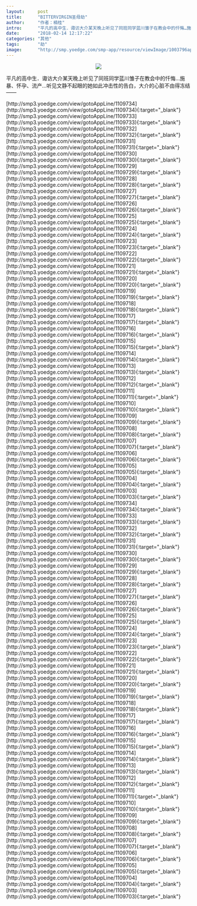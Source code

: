 ```yaml
---
layout:     post
title:      "BITTERVIRGIN圣母劫"
author:     "作者：楠桂"
intro:      "平凡的高中生．诹访大介某天晚上听见了同班同学蓝川雏子在教会中的忏悔…施暴、怀孕、流产…听见文静不起眼的她如此冲击性的告白，大介的心脏不由得冻结——"
date:       "2018-02-14 12:17:22"
categories: "其他"
tags:       "劫"
image:      "http://smp.yoedge.com/smp-app/resource/viewImage/1003796appline.png"
---
```

<div style="text-align: center">
<p><img src="http://smp.yoedge.com/smp-app/resource/viewImage/1003796appline.png"/></p>
</div>
<p class="post-meta">
<span>平凡的高中生．诹访大介某天晚上听见了同班同学蓝川雏子在教会中的忏悔…施暴、怀孕、流产…听见文静不起眼的她如此冲击性的告白，大介的心脏不由得冻结——</span>
</p>
[http://smp3.yoedge.com/view/gotoAppLine/1109734](http://smp3.yoedge.com/view/gotoAppLine/1109734){:target="_blank"}
[http://smp3.yoedge.com/view/gotoAppLine/1109733](http://smp3.yoedge.com/view/gotoAppLine/1109733){:target="_blank"}
[http://smp3.yoedge.com/view/gotoAppLine/1109732](http://smp3.yoedge.com/view/gotoAppLine/1109732){:target="_blank"}
[http://smp3.yoedge.com/view/gotoAppLine/1109731](http://smp3.yoedge.com/view/gotoAppLine/1109731){:target="_blank"}
[http://smp3.yoedge.com/view/gotoAppLine/1109730](http://smp3.yoedge.com/view/gotoAppLine/1109730){:target="_blank"}
[http://smp3.yoedge.com/view/gotoAppLine/1109729](http://smp3.yoedge.com/view/gotoAppLine/1109729){:target="_blank"}
[http://smp3.yoedge.com/view/gotoAppLine/1109728](http://smp3.yoedge.com/view/gotoAppLine/1109728){:target="_blank"}
[http://smp3.yoedge.com/view/gotoAppLine/1109727](http://smp3.yoedge.com/view/gotoAppLine/1109727){:target="_blank"}
[http://smp3.yoedge.com/view/gotoAppLine/1109726](http://smp3.yoedge.com/view/gotoAppLine/1109726){:target="_blank"}
[http://smp3.yoedge.com/view/gotoAppLine/1109725](http://smp3.yoedge.com/view/gotoAppLine/1109725){:target="_blank"}
[http://smp3.yoedge.com/view/gotoAppLine/1109724](http://smp3.yoedge.com/view/gotoAppLine/1109724){:target="_blank"}
[http://smp3.yoedge.com/view/gotoAppLine/1109723](http://smp3.yoedge.com/view/gotoAppLine/1109723){:target="_blank"}
[http://smp3.yoedge.com/view/gotoAppLine/1109722](http://smp3.yoedge.com/view/gotoAppLine/1109722){:target="_blank"}
[http://smp3.yoedge.com/view/gotoAppLine/1109721](http://smp3.yoedge.com/view/gotoAppLine/1109721){:target="_blank"}
[http://smp3.yoedge.com/view/gotoAppLine/1109720](http://smp3.yoedge.com/view/gotoAppLine/1109720){:target="_blank"}
[http://smp3.yoedge.com/view/gotoAppLine/1109719](http://smp3.yoedge.com/view/gotoAppLine/1109719){:target="_blank"}
[http://smp3.yoedge.com/view/gotoAppLine/1109718](http://smp3.yoedge.com/view/gotoAppLine/1109718){:target="_blank"}
[http://smp3.yoedge.com/view/gotoAppLine/1109717](http://smp3.yoedge.com/view/gotoAppLine/1109717){:target="_blank"}
[http://smp3.yoedge.com/view/gotoAppLine/1109716](http://smp3.yoedge.com/view/gotoAppLine/1109716){:target="_blank"}
[http://smp3.yoedge.com/view/gotoAppLine/1109715](http://smp3.yoedge.com/view/gotoAppLine/1109715){:target="_blank"}
[http://smp3.yoedge.com/view/gotoAppLine/1109714](http://smp3.yoedge.com/view/gotoAppLine/1109714){:target="_blank"}
[http://smp3.yoedge.com/view/gotoAppLine/1109713](http://smp3.yoedge.com/view/gotoAppLine/1109713){:target="_blank"}
[http://smp3.yoedge.com/view/gotoAppLine/1109712](http://smp3.yoedge.com/view/gotoAppLine/1109712){:target="_blank"}
[http://smp3.yoedge.com/view/gotoAppLine/1109711](http://smp3.yoedge.com/view/gotoAppLine/1109711){:target="_blank"}
[http://smp3.yoedge.com/view/gotoAppLine/1109710](http://smp3.yoedge.com/view/gotoAppLine/1109710){:target="_blank"}
[http://smp3.yoedge.com/view/gotoAppLine/1109709](http://smp3.yoedge.com/view/gotoAppLine/1109709){:target="_blank"}
[http://smp3.yoedge.com/view/gotoAppLine/1109708](http://smp3.yoedge.com/view/gotoAppLine/1109708){:target="_blank"}
[http://smp3.yoedge.com/view/gotoAppLine/1109707](http://smp3.yoedge.com/view/gotoAppLine/1109707){:target="_blank"}
[http://smp3.yoedge.com/view/gotoAppLine/1109706](http://smp3.yoedge.com/view/gotoAppLine/1109706){:target="_blank"}
[http://smp3.yoedge.com/view/gotoAppLine/1109705](http://smp3.yoedge.com/view/gotoAppLine/1109705){:target="_blank"}
[http://smp3.yoedge.com/view/gotoAppLine/1109704](http://smp3.yoedge.com/view/gotoAppLine/1109704){:target="_blank"}
[http://smp3.yoedge.com/view/gotoAppLine/1109703](http://smp3.yoedge.com/view/gotoAppLine/1109703){:target="_blank"}
[http://smp3.yoedge.com/view/gotoAppLine/1109734](http://smp3.yoedge.com/view/gotoAppLine/1109734){:target="_blank"}
[http://smp3.yoedge.com/view/gotoAppLine/1109733](http://smp3.yoedge.com/view/gotoAppLine/1109733){:target="_blank"}
[http://smp3.yoedge.com/view/gotoAppLine/1109732](http://smp3.yoedge.com/view/gotoAppLine/1109732){:target="_blank"}
[http://smp3.yoedge.com/view/gotoAppLine/1109731](http://smp3.yoedge.com/view/gotoAppLine/1109731){:target="_blank"}
[http://smp3.yoedge.com/view/gotoAppLine/1109730](http://smp3.yoedge.com/view/gotoAppLine/1109730){:target="_blank"}
[http://smp3.yoedge.com/view/gotoAppLine/1109729](http://smp3.yoedge.com/view/gotoAppLine/1109729){:target="_blank"}
[http://smp3.yoedge.com/view/gotoAppLine/1109728](http://smp3.yoedge.com/view/gotoAppLine/1109728){:target="_blank"}
[http://smp3.yoedge.com/view/gotoAppLine/1109727](http://smp3.yoedge.com/view/gotoAppLine/1109727){:target="_blank"}
[http://smp3.yoedge.com/view/gotoAppLine/1109726](http://smp3.yoedge.com/view/gotoAppLine/1109726){:target="_blank"}
[http://smp3.yoedge.com/view/gotoAppLine/1109725](http://smp3.yoedge.com/view/gotoAppLine/1109725){:target="_blank"}
[http://smp3.yoedge.com/view/gotoAppLine/1109724](http://smp3.yoedge.com/view/gotoAppLine/1109724){:target="_blank"}
[http://smp3.yoedge.com/view/gotoAppLine/1109723](http://smp3.yoedge.com/view/gotoAppLine/1109723){:target="_blank"}
[http://smp3.yoedge.com/view/gotoAppLine/1109722](http://smp3.yoedge.com/view/gotoAppLine/1109722){:target="_blank"}
[http://smp3.yoedge.com/view/gotoAppLine/1109721](http://smp3.yoedge.com/view/gotoAppLine/1109721){:target="_blank"}
[http://smp3.yoedge.com/view/gotoAppLine/1109720](http://smp3.yoedge.com/view/gotoAppLine/1109720){:target="_blank"}
[http://smp3.yoedge.com/view/gotoAppLine/1109719](http://smp3.yoedge.com/view/gotoAppLine/1109719){:target="_blank"}
[http://smp3.yoedge.com/view/gotoAppLine/1109718](http://smp3.yoedge.com/view/gotoAppLine/1109718){:target="_blank"}
[http://smp3.yoedge.com/view/gotoAppLine/1109717](http://smp3.yoedge.com/view/gotoAppLine/1109717){:target="_blank"}
[http://smp3.yoedge.com/view/gotoAppLine/1109716](http://smp3.yoedge.com/view/gotoAppLine/1109716){:target="_blank"}
[http://smp3.yoedge.com/view/gotoAppLine/1109715](http://smp3.yoedge.com/view/gotoAppLine/1109715){:target="_blank"}
[http://smp3.yoedge.com/view/gotoAppLine/1109714](http://smp3.yoedge.com/view/gotoAppLine/1109714){:target="_blank"}
[http://smp3.yoedge.com/view/gotoAppLine/1109713](http://smp3.yoedge.com/view/gotoAppLine/1109713){:target="_blank"}
[http://smp3.yoedge.com/view/gotoAppLine/1109712](http://smp3.yoedge.com/view/gotoAppLine/1109712){:target="_blank"}
[http://smp3.yoedge.com/view/gotoAppLine/1109711](http://smp3.yoedge.com/view/gotoAppLine/1109711){:target="_blank"}
[http://smp3.yoedge.com/view/gotoAppLine/1109710](http://smp3.yoedge.com/view/gotoAppLine/1109710){:target="_blank"}
[http://smp3.yoedge.com/view/gotoAppLine/1109709](http://smp3.yoedge.com/view/gotoAppLine/1109709){:target="_blank"}
[http://smp3.yoedge.com/view/gotoAppLine/1109708](http://smp3.yoedge.com/view/gotoAppLine/1109708){:target="_blank"}
[http://smp3.yoedge.com/view/gotoAppLine/1109707](http://smp3.yoedge.com/view/gotoAppLine/1109707){:target="_blank"}
[http://smp3.yoedge.com/view/gotoAppLine/1109706](http://smp3.yoedge.com/view/gotoAppLine/1109706){:target="_blank"}
[http://smp3.yoedge.com/view/gotoAppLine/1109705](http://smp3.yoedge.com/view/gotoAppLine/1109705){:target="_blank"}
[http://smp3.yoedge.com/view/gotoAppLine/1109704](http://smp3.yoedge.com/view/gotoAppLine/1109704){:target="_blank"}
[http://smp3.yoedge.com/view/gotoAppLine/1109703](http://smp3.yoedge.com/view/gotoAppLine/1109703){:target="_blank"}


